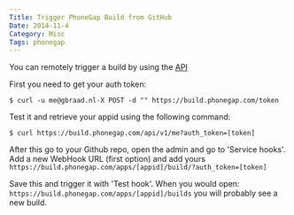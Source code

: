 ```yaml
---
Title: Trigger PhoneGap Build from GitHub
Date: 2014-11-4
Category: Misc
Tags: phonegap
---
```


You can remotely trigger a build by using the [API](https://build.phonegap.com/docs/api)

First you need to get your auth token:
```
$ curl -u me@gbraad.nl-X POST -d "" https://build.phonegap.com/token
```

Test it and retrieve your appid using the following command:
```
$ curl https://build.phonegap.com/api/v1/me?auth_token=[token]
```

After this go to your Github repo, open the admin and go to 'Service hooks'. Add a new WebHook URL (first option) and add yours 
`https://build.phonegap.com/apps/[appid]/build/?auth_token=[token]`

Save this and trigger it with 'Test hook'. When you would open: `https://build.phonegap.com/apps/[appid]/builds` you will probably see a new build.
